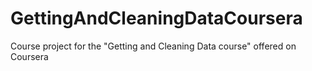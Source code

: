 # GettingAndCleaningDataCoursera
Course project for the "Getting and Cleaning Data course" offered on Coursera
